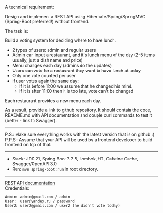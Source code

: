 A technical requirement:

Design and implement a REST API using Hibernate/Spring/SpringMVC (Spring-Boot preferred!) without frontend.

The task is:

Build a voting system for deciding where to have lunch.

- 2 types of users: admin and regular users
- Admin can input a restaurant, and it's lunch menu of the day (2-5 items usually, just a dish name and price)
- Menu changes each day (admins do the updates)
- Users can vote for a restaurant they want to have lunch at today
- Only one vote counted per user
- If user votes again the same day:
    - If it is before 11:00 we assume that he changed his mind.
    - If it is after 11:00 then it is too late, vote can't be changed

Each restaurant provides a new menu each day.

As a result, provide a link to github repository. It should contain the code, README.md with API documentation and 
couple curl commands to test it (better - link to Swagger).

-------------------------------------------------------------

P.S.: Make sure everything works with the latest version that is on github :)
P.P.S.: Assume that your API will be used by a frontend developer to build frontend on top of that.

-------------------------------------------------------------

- Stack: JDK 21, Spring Boot 3.2.5, Lombok, H2, Caffeine Cache, Swagger/OpenAPI 3.0
- Run: `mvn spring-boot:run` in root directory.
-----------------------------------------------------
[REST API documentation](http://localhost:8080/swagger-ui/index.html)  
Credentials:

```
Admin: admin@gmail.com / admin
User:  user@yandex.ru / password
User2: user2@gmail.com / user2 (he didn't vote today)
```